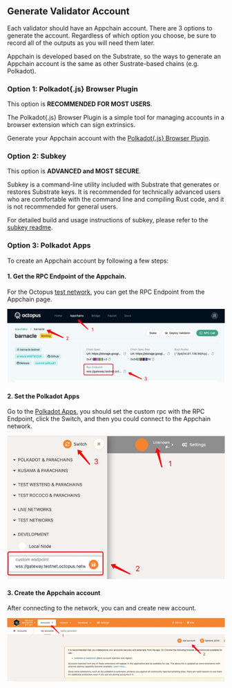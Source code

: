 ## Generate Validator Account

Each validator should have an Appchain account. There are 3 options to generate the account. Regardless of which option you choose, be sure to record all of the outputs as you will need them later.

Appchain is developed based on the Substrate, so the ways to generate an Appchain account is the same as other Sustrate-based chains (e.g. Polkadot).

### Option 1: Polkadot{.js} Browser Plugin

This option is **RECOMMENDED FOR MOST USERS**.

The Polkadot{.js} Browser Plugin is a simple tool for managing accounts in a browser extension which can sign extrinsics.

Generate your Appchain account with the [Polkadot{.js} Browser Plugin](https://wiki.polkadot.network/docs/en/learn-account-generation#polkadotjs-browser-plugin).

### Option 2: Subkey

This option is **ADVANCED and MOST SECURE**.

Subkey is a command-line utility included with Substrate that generates or restores Substrate keys. It is recommended for technically advanced users who are comfortable with the command line and compiling Rust code, and it is not recommended for general users.

For detailed build and usage instructions of subkey, please refer to the [subkey readme](https://github.com/paritytech/substrate/tree/master/bin/utils/subkey).

### Option 3: Polkadot Apps

To create an Appchain account by following a few steps:

#### 1. Get the RPC Endpoint of the Appchain. 

For the Octopus [test network](https://testnet.oct.network/), you can get the RPC Endpoint from the Appchain page.

![appchain_rpc](./appchain_rpc.jpg)

#### 2. Set the Polkadot Apps

Go to the [Polkadot Apps](https://polkadot.js.org/apps/#/explorer), you should set the custom rpc with the RPC Endpoint, click the Switch, and then you could connect to the Appchain network.

![set_network](./set_network.jpg)

#### 3. Create the Appchain account

After connecting to the network, you can and create new account.

![create_account](./create_account.jpg)
